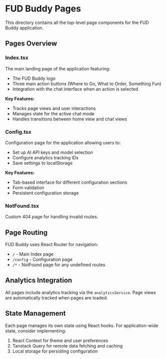 
# FUD Buddy Pages

This directory contains all the top-level page components for the FUD Buddy application.

## Pages Overview

### Index.tsx

The main landing page of the application featuring:
- The FUD Buddy logo
- Three main action buttons (Where to Go, What to Order, Something Fun)
- Integration with the chat interface when an action is selected

**Key Features:**
- Tracks page views and user interactions
- Manages state for the active chat mode
- Handles transitions between home view and chat views

### Config.tsx

Configuration page for the application allowing users to:
- Set up AI API keys and model selection
- Configure analytics tracking IDs
- Save settings to localStorage

**Key Features:**
- Tab-based interface for different configuration sections
- Form validation
- Persistent configuration storage

### NotFound.tsx

Custom 404 page for handling invalid routes.

## Page Routing

FUD Buddy uses React Router for navigation:
- `/` - Main Index page
- `/config` - Configuration page
- `/*` - NotFound page for any undefined routes

## Analytics Integration

All pages include analytics tracking via the `analyticsService`. Page views are automatically tracked when pages are loaded.

## State Management

Each page manages its own state using React hooks. For application-wide state, consider implementing:

1. React Context for theme and user preferences
2. Tanstack Query for remote data fetching and caching
3. Local storage for persisting configuration

